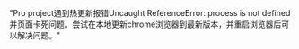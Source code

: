 "Pro project遇到热更新报错Uncaught ReferenceError: process is not defined并页面卡死问题。尝试在本地更新chrome浏览器到最新版本，并重启浏览器后可以解决问题。"
